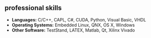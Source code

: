 ## **professional skills**

- **Languages:**	C/C++, CAPL, C#, CUDA, Python, Visual Basic, VHDL
- **Operating Systems:**	Embedded Linux, QNX, OS X, Windows
- **Other Software:**	TestStand, LATEX, Matlab, Qt, Xilinx Vivado